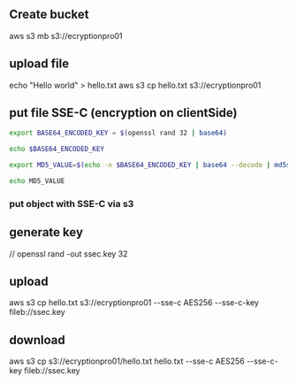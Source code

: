 ## Create bucket
aws s3 mb s3://ecryptionpro01

## upload file

echo "Hello world" > hello.txt
aws s3 cp hello.txt s3://ecryptionpro01

## put file SSE-C (encryption on clientSide)

```sh
export BASE64_ENCODED_KEY = $(openssl rand 32 | base64)

echo $BASE64_ENCODED_KEY

export MD5_VALUE=$(echo -n $BASE64_ENCODED_KEY | base64 --decode | md5sum | awk '{print $1}' | base64)

echo MD5_VALUE

```

### put object with SSE-C via s3

## generate key
 // openssl rand -out ssec.key 32

## upload
aws s3 cp hello.txt s3://ecryptionpro01 --sse-c AES256 --sse-c-key fileb://ssec.key

## download
aws s3 cp s3://ecryptionpro01/hello.txt hello.txt --sse-c AES256 --sse-c-key fileb://ssec.key



